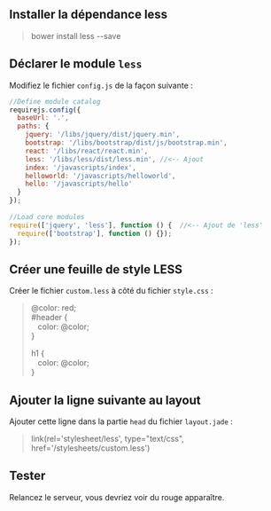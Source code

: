 
## Installer la dépendance less

> bower install less --save


## Déclarer le module `less`

Modifiez le fichier `config.js` de la façon suivante :


```javascript
//Define module catalog  
requirejs.config({  
  baseUrl: '.',  
  paths: {  
    jquery: '/libs/jquery/dist/jquery.min',  
    bootstrap: '/libs/bootstrap/dist/js/bootstrap.min',  
    react: '/libs/react/react.min',  
    less: '/libs/less/dist/less.min', //<-- Ajout  
    index: '/javascripts/index',  
    helloworld: '/javascripts/helloworld',  
    hello: '/javascripts/hello'  
  }  
});  
 
//Load core modules  
require(['jquery', 'less'], function () {  //<-- Ajout de 'less'  
  require(['bootstrap'], function () {});  
});
```


## Créer une feuille de style LESS

Créer le fichier `custom.less` à côté du fichier `style.css` :

> @color: red;  
> #header {  
> &nbsp;&nbsp;    color: @color;  
> }  
>   
> h1 {  
> &nbsp;&nbsp;    color: @color;  
> }  


## Ajouter la ligne suivante au layout

Ajouter cette ligne dans la partie `head` du fichier `layout.jade` :

> link(rel='stylesheet/less', type="text/css", href='/stylesheets/custom.less')


## Tester

Relancez le serveur, vous devriez voir du rouge apparaître.






